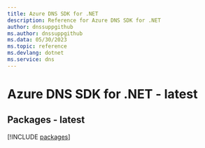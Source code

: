 ```yaml
---
title: Azure DNS SDK for .NET
description: Reference for Azure DNS SDK for .NET
author: dnssuppgithub
ms.author: dnssuppgithub
ms.data: 05/30/2023
ms.topic: reference
ms.devlang: dotnet
ms.service: dns
---
```

# Azure DNS SDK for .NET - latest
## Packages - latest
[!INCLUDE [packages](dns-index.md)]